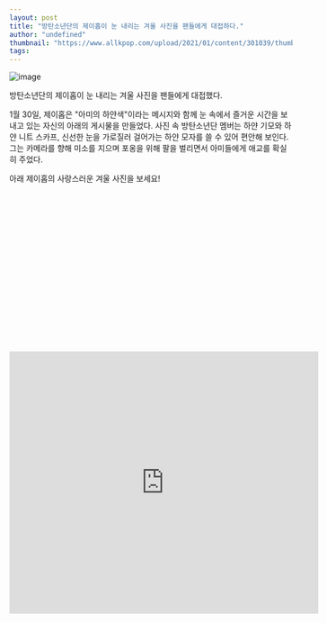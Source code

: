 ```yaml
---
layout: post
title: "방탄소년단의 제이홉이 눈 내리는 겨울 사진을 팬들에게 대접하다."
author: "undefined"
thumbnail: "https://www.allkpop.com/upload/2021/01/content/301039/thumb/1612021195-20210130-jhope.jpg"
tags: 
---
```



![image](https://www.allkpop.com/upload/2021/01/content/301039/1612021195-20210130-jhope.jpg)

방탄소년단의 제이홉이 눈 내리는 겨울 사진을 팬들에게 대접했다.

1월 30일, 제이홉은 "아미의 하얀색"이라는 메시지와 함께 눈 속에서 즐거운 시간을 보내고 있는 자신의 아래의 게시물을 만들었다. 사진 속 방탄소년단 멤버는 하얀 기모와 하얀 니트 스카프, 신선한 눈을 가로질러 걸어가는 하얀 모자를 쓸 수 있어 편안해 보인다. 그는 카메라를 향해 미소를 지으며 포옹을 위해 팔을 벌리면서 아미들에게 애교를 확실히 주었다.

아래 제이홉의 사랑스러운 겨울 사진을 보세요!


<div class="video_wrapper" style="padding-top: 56.25%;">
    <iframe id="twitter-widget-0" scrolling="no" frameborder="0" allowtransparency="true" allowfullscreen="true" class="" style="position: static; visibility: visible; width: 550px; height: 466px; display: block; flex-grow: 1;" title="Twitter Tweet" src="https://platform.twitter.com/embed/index.html?creatorScreenName=allkpop&amp;dnt=false&amp;embedId=twitter-widget-0&amp;frame=false&amp;hideCard=false&amp;hideThread=false&amp;id=1355425922132832257&amp;lang=en&amp;origin=https%3A%2F%2Fwww.allkpop.com%2Farticle%2F2021%2F01%2Fbts-j-hope-treats-fans-to-snowy-winter-photos&amp;siteScreenName=allkpop&amp;theme=light&amp;widgetsVersion=ed20a2b%3A1601588405575&amp;width=550px" data-tweet-id="1355425922132832257"></iframe>
</div>
